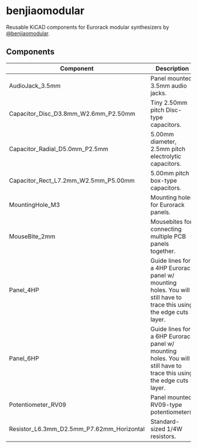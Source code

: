 # benjiaomodular
Reusable KiCAD components for Eurorack modular synthesizers by [@benjiaomodular](https://instagram.com/benjiaomodular).

## Components

| Component | Description |
| --- | ---|
| AudioJack_3.5mm | Panel mounted 3.5mm audio jacks. |
| Capacitor_Disc_D3.8mm_W2.6mm_P2.50mm | Tiny 2.50mm pitch Disc-type capacitors. |
| Capacitor_Radial_D5.0mm_P2.5mm | 5.00mm diameter, 2.5mm pitch electrolytic capacitors. |
| Capacitor_Rect_L7.2mm_W2.5mm_P5.00mm | 5.00mm pitch box-type capacitors. |
| MountingHole_M3 | Mounting holes for Eurorack panels. |
| MouseBite_2mm | Mousebites for connecting multiple PCB panels together. |
| Panel_4HP | Guide lines for a 4HP Eurorack panel w/ mounting holes. You will still have to trace this using the edge cuts layer. |
| Panel_6HP | Guide lines for a 6HP Eurorack panel w/ mounting holes. You will still have to trace this using the edge cuts layer. |
| Potentiometer_RV09 | Panel mounted RV09-type potentiometers. |
| Resistor_L6.3mm_D2.5mm_P7.62mm_Horizontal | Standard-sized 1/4W resistors. |
